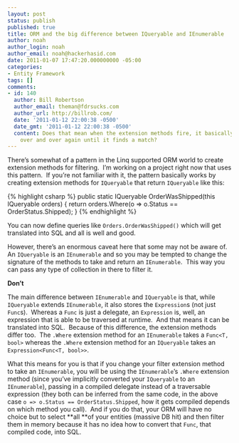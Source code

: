 ```yaml
---
layout: post
status: publish
published: true
title: ORM and the big difference between IQueryable and IEnumerable
author: noah
author_login: noah
author_email: noah@hackerhasid.com
date: 2011-01-07 17:47:20.000000000 -05:00
categories:
- Entity Framework
tags: []
comments:
- id: 140
  author: Bill Robertson
  author_email: theman@fdrsucks.com
  author_url: http://billrob.com/
  date: '2011-01-12 22:00:38 -0500'
  date_gmt: '2011-01-12 22:00:38 -0500'
  content: Does that mean when the extension methods fire, it basically calls type.BaseType
    over and over again until it finds a match?
---
```


There’s somewhat of a pattern in the Linq supported ORM world to create extension methods for filtering.  I’m working on a project right now that uses this pattern.  If you’re not familiar with it, the pattern basically works by creating extension methods for `IQueryable` that return `IQueryable` like this:

{% highlight csharp %}
public static IQueryable OrderWasShipped(this IQueryable<Order> orders)
{
  return orders.Where(o => o.Status == OrderStatus.Shipped);
}
{% endhighlight %}

You can now define queries like `Orders.OrderWasShipped()` which will get translated into SQL and all is well and good.


However, there’s an enormous caveat here that some may not be aware of.  An `IQueryable` is an `IEnumerable` and so you may be tempted to change the signature of the methods to take and return an `IEnumerable`.  This way you can pass any type of collection in there to filter it.


**Don’t**


The main difference between `IEnumerable` and `IQueryable` is that, while `IQueryable` extends `IEnumerable`, it also stores the `Expression`s (not just `Func`s).  Whereas a `Func` is just a delegate, an `Expression` is, well, an expression that is able to be traversed at runtime.  And that means it can be translated into SQL.  Because of this difference, the extension methods differ too.  The `.Where` extension method for an `IEnumerable` takes a `Func<T, bool>` whereas the `.Where` extension method for an `IQueryable` takes an `Expression<Func<T, bool>>`.  


What this means for you is that if you change your filter extension method to take an `IEnumerable`, you will be using the `IEnumerable`’s `.Where` extension method (since you’ve implicitly converted your `IQueryable` to an `IEnumerable`), passing in a compiled delegate instead of a traversable expression (they both can be inferred from the same code, in the above case `o => o.Status == OrderStatus.Shipped`, how it gets compiled depends on which method you call).  And if you do that, your ORM will have no choice but to select **all **of your entities (massive DB hit) and then filter them in memory because it has no idea how to convert that `Func`, that compiled code, into SQL.

